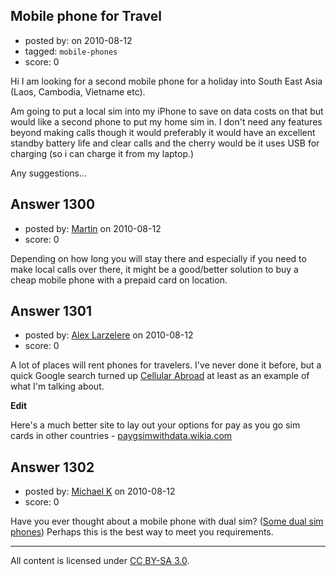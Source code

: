 ## Mobile phone for Travel

- posted by: [](https://stackexchange.com/users/-1/846-user846) on 2010-08-12
- tagged: `mobile-phones`
- score: 0

<p>Hi I am looking for a second mobile phone for a holiday into South East Asia (Laos, Cambodia, Vietname etc).</p>

<p>Am going to put a local sim into my iPhone to save on data costs on that but would like a second phone to put my home sim in. I don't need any features beyond making calls though it would preferably it would have an excellent standby battery life and clear calls and the cherry would be it uses USB for charging (so i can charge it from my laptop.)</p>

<p>Any suggestions...</p>



## Answer 1300

- posted by: [Martin](https://stackexchange.com/users/-1/428-martin) on 2010-08-12
- score: 0

<p>Depending on how long you will stay there and especially if you need to make local calls over there, it might be a good/better solution to buy a cheap mobile phone with a prepaid card on location.</p>



## Answer 1301

- posted by: [Alex Larzelere](https://stackexchange.com/users/-1/710-alex-larzelere) on 2010-08-12
- score: 0

<p>A lot of places will rent phones for travelers.  I've never done it before, but a quick Google search turned up <a href="http://www.cellularabroad.com/" rel="nofollow">Cellular Abroad</a> at least as an example of what I'm talking about.</p>

<p><strong>Edit</strong></p>

<p>Here's a much better site to lay out your options for pay as you go sim cards in other countries - <a href="http://paygsimwithdata.wikia.com/wiki/Pay_as_you_go_sim_with_data_Wiki" rel="nofollow">paygsimwithdata.wikia.com</a></p>



## Answer 1302

- posted by: [Michael K](https://stackexchange.com/users/-1/842-michael-k) on 2010-08-12
- score: 0

<p>Have you ever thought about a mobile phone with dual sim? (<a href="http://www.dual-sim.eu/" rel="nofollow">Some dual sim phones</a>) Perhaps this is the best way to meet you requirements.</p>




---

All content is licensed under [CC BY-SA 3.0](https://creativecommons.org/licenses/by-sa/3.0/).
